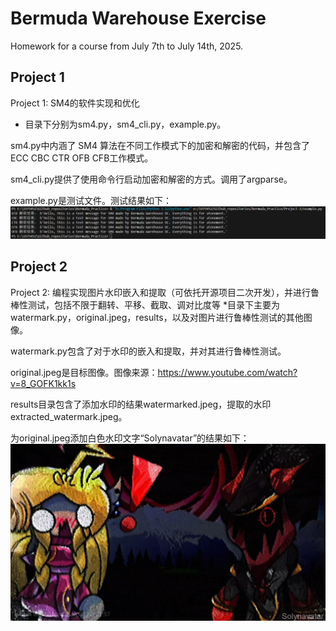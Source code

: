 # Bermuda Warehouse Exercise
Homework for a course from July 7th to July 14th, 2025.
## Project 1
Project 1: SM4的软件实现和优化
* 目录下分别为sm4.py，sm4_cli.py，example.py。

sm4.py中内涵了 SM4 算法在不同工作模式下的加密和解密的代码，并包含了ECC CBC CTR  OFB CFB工作模式。

sm4_cli.py提供了使用命令行启动加密和解密的方式。调用了argparse。

example.py是测试文件。测试结果如下：
![项目1测试结果](./images/proj1test.png '项目1测试结果')

## Project 2
Project 2: 编程实现图片水印嵌入和提取（可依托开源项目二次开发），并进行鲁棒性测试，包括不限于翻转、平移、截取、调对比度等
*目录下主要为watermark.py，original.jpeg，results，以及对图片进行鲁棒性测试的其他图像。

watermark.py包含了对于水印的嵌入和提取，并对其进行鲁棒性测试。

original.jpeg是目标图像。图像来源：https://www.youtube.com/watch?v=8_GOFK1kk1s

results目录包含了添加水印的结果watermarked.jpeg，提取的水印extracted_watermark.jpeg。

为original.jpeg添加白色水印文字“Solynavatar”的结果如下：
![项目2测试结果](./images/proj2test.jpeg '项目2测试结果')
